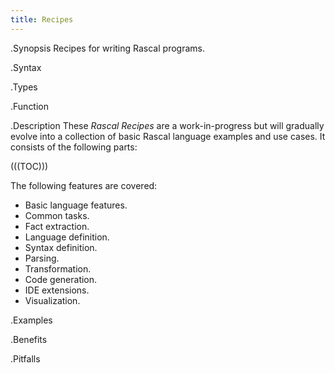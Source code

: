 ```yaml
---
title: Recipes
---
```


.Synopsis
Recipes for writing Rascal programs.

.Syntax

.Types

.Function

.Description
These _Rascal Recipes_ are a work-in-progress but will gradually evolve into a collection of basic Rascal language examples and use cases.
It consists of the following parts:

(((TOC)))

The following features are covered:

*  Basic language features.
*  Common tasks.
*  Fact extraction.
*  Language definition.
*  Syntax definition.
*  Parsing.
*  Transformation.
*  Code generation.
*  IDE extensions.
*  Visualization.


.Examples

.Benefits

.Pitfalls

